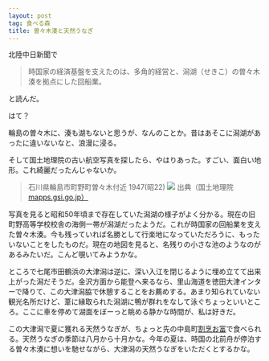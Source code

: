 ```yaml
---
layout: post
tag: 食べる森
title: 曽々木湊と天然うなぎ
---
```

北陸中日新聞で

>時国家の経済基盤を支えたのは、多角的経営と、潟湖（せきこ）の曽々木湊を拠点にした回船業。

と読んだ。

はて？

輪島の曽々木に、湊も湖もないと思うが、なんのことか。昔はあそこに潟湖があったに違いないなと、浪漫に浸る。

そして国土地理院の古い航空写真を探したら、やはりあった。すごい、面白い地形。これ綺麗だったんじゃないか。

>石川県輪島市町野町曽々木付近 1947(昭22)
>![](https://c2.staticflickr.com/8/7447/27015700846_b2bfb43f9b.jpg)
>出典（国土地理院 <a href="http://mapps.gsi.go.jp/）" rel="nofollow">mapps.gsi.go.jp）</a>

写真を見ると昭和50年頃まで存在していた潟湖の様子がよく分かる。現在の旧町野高等学校校舎の海側一帯が潟湖だったようだ。これが時国家の回船業を支えた曽々木湊。今も残っていれば名勝として行楽地になっていただろうに、もったいないことをしたものだ。現在の地図を見ると、名残りの小さな池のようなのがあるみたいだ。こんど覗いてみようかな。

ところで七尾市田鶴浜の大津潟は逆に、深い入江を閉じるように埋め立てて出来上がった潟だそうだ。金沢方面から能登へ来るなら、里山海道を徳田大津インターで降りて、この大津潟脇で休憩することをお薦めする。あまり知られていない観光名所だけど、葦に縁取られた潟湖に鴨が群れをなして泳ぐちょっといいところ。ここに車を停めて湖面をぼーっと眺める静かな時間が、私は好きだ。

この大津潟で夏に獲れる天然うなぎが、ちょっと先の中島町[割烹お富](http://www8.plala.or.jp/kappou-otomi/)で食べられる。天然うなぎの季節は八月から十月かな。今年の夏は、時国の北前舟が停泊する曽々木湊に想いを馳せながら、大津潟の天然うなぎをいただくとするかな。
